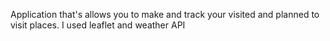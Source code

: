Application that's allows you to make and track your visited and planned to visit places. I used leaflet and weather API 